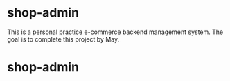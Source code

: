 # shop-admin

This is a personal practice e-commerce backend management system.
The goal is to complete this project by May.
# shop-admin
